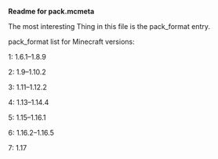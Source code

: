 __Readme for pack.mcmeta__

The most interesting Thing in this file is the
pack_format entry.


pack_format list for Minecraft versions:

1: 1.6.1–1.8.9 

2: 1.9–1.10.2 

3: 1.11–1.12.2 

4: 1.13–1.14.4 

5: 1.15–1.16.1 

6: 1.16.2–1.16.5 

7: 1.17
